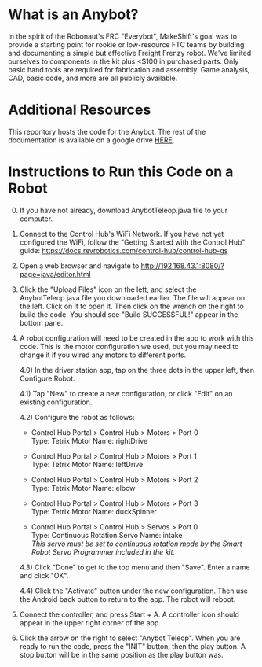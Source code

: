# What is an Anybot?
In the spirit of the Robonaut's FRC "Everybot", MakeShift's goal was to provide
a starting point for rookie or low-resource FTC teams by building and
documenting a simple but effective Freight Frenzy robot. We've limited
ourselves to components in the kit plus &lt;$100 in purchased parts.  Only basic
hand tools are required for fabrication and assembly.  Game analysis, CAD,
basic code, and more are all publicly available.

# Additional Resources
This reporitory hosts the code for the Anybot. The rest of the documentation is
available on a google drive [HERE](https://drive.google.com/drive/folders/1Xzzvxr9c_y4dhuHpzENi1ZPF3r75nz-y?usp=sharing).

# Instructions to Run this Code on a Robot
0. If you have not already, download AnybotTeleop.java file to your computer.

1. Connect to the Control Hub's WiFi Network. If you have not yet configured
   the WiFi, follow the "Getting Started with the Control Hub" guide:
   https://docs.revrobotics.com/control-hub/control-hub-gs

2. Open a web browser and navigate to
   http://192.168.43.1:8080/?page=java/editor.html

3. Click the "Upload Files" icon on the left, and select the AnybotTeleop.java
   file you downloaded earlier. The file will appear on the left. Click on it
   to open it. Then click on the wrench on the right to build the code. You
   should see "Build SUCCESSFUL!" appear in the bottom pane.

4. A robot configuration will need to be created in the app to work with
   this code. This is the motor configuration we used, but you may need to
   change it if you wired any motors to different ports.

   4.0) In the driver station app, tap on the three dots in the upper left,
        then Configure Robot.

   4.1) Tap "New" to create a new configuration, or click "Edit" on an
        existing configuration.

   4.2) Configure the robot as follows:
     * Control Hub Portal > Control Hub > Motors > Port 0\
       Type: Tetrix Motor                Name: rightDrive
     * Control Hub Portal > Control Hub > Motors > Port 1\
       Type: Tetrix Motor                Name: leftDrive
     * Control Hub Portal > Control Hub > Motors > Port 2\
       Type: Tetrix Motor                Name: elbow
     * Control Hub Portal > Control Hub > Motors > Port 3\
       Type: Tetrix Motor                Name: duckSpinner

     * Control Hub Portal > Control Hub > Servos > Port 0\
       Type: Continuous Rotation Servo   Name: intake\
       _This servo must be set to continuous rotation mode by the Smart Robot Servo Programmer included in the kit._

   4.3) Click "Done" to get to the top menu and then "Save". Enter a name
        and click "OK".

   4.4) Click the "Activate" button under the new configuration. Then use
        the Android back button to return to the app. The robot will reboot.

5. Connect the controller, and press Start + A. A controller icon should
   appear in the upper right corner of the app.

6. Click the arrow on the right to select "Anybot Teleop". When you are
   ready to run the code, press the "INIT" button, then the play button.
   A stop button will be in the same position as the play button was.
